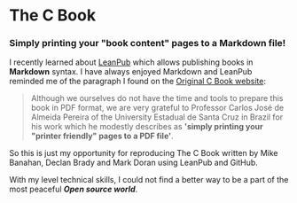 # The C Book

### Simply printing your "book content" pages to a Markdown file!

I recently learned about [LeanPub](https://leanpub.com/) which allows publishing books in **Markdown** syntax. I have always enjoyed Markdown and LeanPub reminded me of the paragraph I found on the [Original C Book website](http://publications.gbdirect.co.uk/c_book/):

> Although we ourselves do not have the time and tools to prepare this book in PDF format, we are very grateful to Professor Carlos José de Almeida Pereira of the University Estadual de Santa Cruz in Brazil for his work which he modestly describes as **'simply printing your "printer friendly" pages to a PDF file'**.

So this is just my opportunity for reproducing The C Book written by Mike Banahan, Declan Brady and Mark Doran using LeanPub and GitHub.

With my level technical skills, I could not find a better way to be a part of the most peaceful ***Open source world***.
